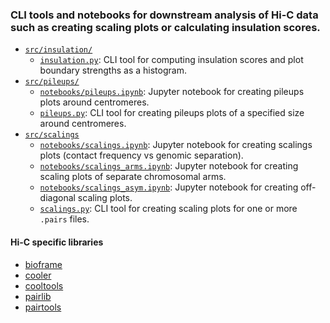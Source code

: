### CLI tools and notebooks for downstream analysis of Hi-C data such as creating scaling plots or calculating insulation scores.

* [`src/insulation/`](https://github.com/rusch-emma/hiC/blob/master/src/insulation)
  * [`insulation.py`](https://github.com/rusch-emma/hiC/blob/master/src/insulation/insulation.py): CLI tool for computing insulation scores and plot boundary strengths as a histogram.
* [`src/pileups/`](https://github.com/rusch-emma/hiC/tree/master/src/pileups)
  * [`notebooks/pileups.ipynb`](https://github.com/rusch-emma/hiC/blob/master/src/pileups/notebooks/pileups.ipynb): Jupyter notebook for creating pileups plots around centromeres.
  * [`pileups.py`](https://github.com/rusch-emma/hiC/blob/master/src/pileups/pileups.py): CLI tool for creating pileups plots of a specified size around centromeres.
* [`src/scalings`](https://github.com/rusch-emma/hiC/tree/master/src/scalings)
  * [`notebooks/scalings.ipynb`](https://github.com/rusch-emma/hiC/blob/master/src/scalings/notebooks/scalings.ipynb): Jupyter notebook for creating scalings plots (contact frequency vs genomic separation).
  * [`notebooks/scalings_arms.ipynb`](https://github.com/rusch-emma/hiC/blob/master/src/scalings/notebooks/scalings_arms.ipynb): Jupyter notebook for creating scaling plots of separate chromosomal arms.
  * [`notebooks/scalings_asym.ipynb`](https://github.com/rusch-emma/hiC/blob/master/src/scalings/notebooks/scalings_asym.ipynb): Jupyter notebook for creating off-diagonal scaling plots.
  * [`scalings.py`](https://github.com/rusch-emma/hiC/blob/master/src/scalings/scalings.py): CLI tool for creating scaling plots for one or more `.pairs` files.
 
 #### Hi-C specific libraries
 * [bioframe](https://github.com/open2c/bioframe)
 * [cooler](https://github.com/open2c/cooler)
 * [cooltools](https://github.com/open2c/cooltools)
 * [pairlib](https://github.com/open2c/pairlib)
 * [pairtools](https://github.com/open2c/pairtools)
